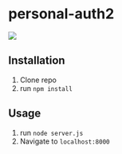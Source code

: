 # personal-auth2
![](public/thumbnail)
## Installation
1. Clone repo
2. run `npm install`
## Usage
1. run `node server.js`
2. Navigate to `localhost:8000`
